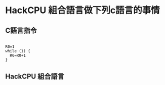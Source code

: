# HackCPU 組合語言做下列c語言的事情
## C語言指令
<pre><code>
R0=1
while (1) {
  R0=R0+1
}
</code></pre>

## HackCPU 組合語言
